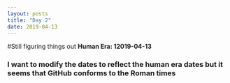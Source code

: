 ```yaml
---
layout: posts
title: "Day 2"
date: 2019-04-13
---
```


#Still figuring things out
**Human Era: 12019-04-13**

### I want to modify the dates to reflect the human era dates but it seems that GitHub conforms to the Roman times